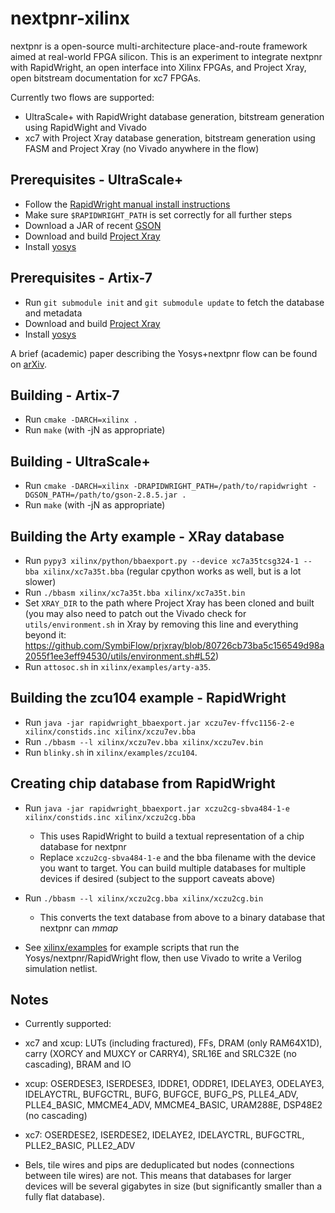 # nextpnr-xilinx

nextpnr is a open-source multi-architecture place-and-route framework
aimed at real-world FPGA silicon. This is an experiment to integrate
nextpnr with RapidWright, an open interface into Xilinx FPGAs, and 
Project Xray, open bitstream documentation for xc7 FPGAs.

Currently two flows are supported:
 - UltraScale+ with RapidWright database generation, bitstream generation
   using RapidWight and Vivado
 - xc7 with Project Xray database generation, bitstream generation
   using FASM and Project Xray (no Vivado anywhere in the flow)

## Prerequisites - UltraScale+

 - Follow the [RapidWright manual install instructions](https://www.rapidwright.io/docs/Manual_Install.html)
 - Make sure `$RAPIDWRIGHT_PATH` is set correctly for all further steps
 - Download a JAR of recent [GSON](https://repo1.maven.org/maven2/com/google/code/gson/gson/2.8.5/)
 - Download and build [Project Xray](https://github.com/SymbiFlow/prjxray)
 - Install [yosys](https://github.com/YosysHQ/yosys)

## Prerequisites - Artix-7

 - Run `git submodule init` and `git submodule update` to fetch the database and metadata
 - Download and build [Project Xray](https://github.com/SymbiFlow/prjxray)
 - Install [yosys](https://github.com/YosysHQ/yosys)

A brief (academic) paper describing the Yosys+nextpnr flow can be found
on [arXiv](https://arxiv.org/abs/1903.10407).

## Building - Artix-7

 - Run `cmake -DARCH=xilinx .`
 - Run `make` (with -jN as appropriate)

## Building - UltraScale+

 - Run `cmake -DARCH=xilinx -DRAPIDWRIGHT_PATH=/path/to/rapidwright -DGSON_PATH=/path/to/gson-2.8.5.jar .`
 - Run `make` (with -jN as appropriate)

## Building the Arty example - XRay database
 - Run `pypy3 xilinx/python/bbaexport.py --device xc7a35tcsg324-1 --bba xilinx/xc7a35t.bba` (regular cpython works as well, but is a lot slower)
 - Run `./bbasm xilinx/xc7a35t.bba xilinx/xc7a35t.bin`
 - Set `XRAY_DIR` to the path where Project Xray has been cloned and built (you may also need to patch out the Vivado check for `utils/environment.sh` in Xray by removing this line and everything beyond it: https://github.com/SymbiFlow/prjxray/blob/80726cb73ba5c156549d98a2055f1ee3eff94530/utils/environment.sh#L52)
 - Run `attosoc.sh` in `xilinx/examples/arty-a35`.

## Building the zcu104 example - RapidWright
 - Run `java -jar rapidwright_bbaexport.jar xczu7ev-ffvc1156-2-e xilinx/constids.inc xilinx/xczu7ev.bba`
 - Run `./bbasm --l xilinx/xczu7ev.bba xilinx/xczu7ev.bin`
 - Run `blinky.sh` in `xilinx/examples/zcu104`.

## Creating chip database from RapidWright

 - Run `java -jar rapidwright_bbaexport.jar xczu2cg-sbva484-1-e xilinx/constids.inc xilinx/xczu2cg.bba`
   - This uses RapidWright to build a textual representation of a chip database for nextpnr
   - Replace `xczu2cg-sbva484-1-e` and the bba filename with the device you want to target. You can build multiple
     databases for multiple devices if desired (subject to the support caveats above)

 - Run `./bbasm --l xilinx/xczu2cg.bba xilinx/xczu2cg.bin`
   - This converts the text database from above to a binary database that nextpnr can _mmap_
  - See [xilinx/examples](xilinx/examples) for example scripts that run the Yosys/nextpnr/RapidWright flow,
    then use Vivado to write a Verilog simulation netlist.

## Notes

  - Currently supported:
  - xc7 and xcup: LUTs (including fractured), FFs, DRAM (only RAM64X1D), carry (XORCY and MUXCY or CARRY4), SRL16E and SRLC32E (no cascading), BRAM and IO
  - xcup: OSERDESE3, ISERDESE3, IDDRE1, ODDRE1, IDELAYE3, ODELAYE3, IDELAYCTRL, BUFGCTRL, BUFG, BUFGCE, BUFG_PS, PLLE4_ADV, PLLE4_BASIC, MMCME4_ADV, MMCME4_BASIC, URAM288E, DSP48E2 (no cascading)
  - xc7: OSERDESE2, ISERDESE2, IDELAYE2, IDELAYCTRL, BUFGCTRL, PLLE2_BASIC, PLLE2_ADV

  - Bels, tile wires and pips are deduplicated but nodes (connections between tile wires) are not. This means
    that databases for larger devices will be several gigabytes in size (but significantly smaller than a fully flat database).
